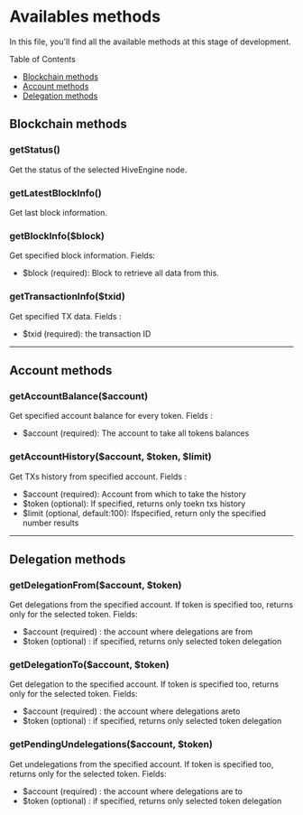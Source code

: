 # Availables methods

In this file, you'll find all the available methods at this stage of development.

Table of Contents

* [Blockchain methods](#blockchain-methods)
* [Account methods](#account-methods)
* [Delegation methods](#delegation-methods)

## Blockchain methods
### getStatus()
Get the status of the selected HiveEngine node.

### getLatestBlockInfo()
Get last block information.

### getBlockInfo($block)
Get specified block information.
Fields:
- $block (required): Block to retrieve all data from this.

### getTransactionInfo($txid)
Get specified TX data.
Fields :
- $txid (required): the transaction ID

----

## Account methods
### getAccountBalance($account)
Get specified account balance for every token.
Fields :
- $account (required): The account to take all tokens balances

### getAccountHistory($account, $token, $limit)
Get TXs history from specified account.
Fields :
- $account (required): Account from which to take the history
- $token (optional): If specified, returns only toekn txs history
- $limit (optional, default:100): Ifspecified, return only the specified number results

----

## Delegation methods
### getDelegationFrom($account, $token)
Get delegations from the specified account. If token is specified too, returns only for the selected token.
Fields:
- $account (required) : the account where delegations are from
- $token (optional) : if specified, returns only selected token delegation 

### getDelegationTo($account, $token)
Get delegation to the specified account. If token is specified too, returns only for the selected token.
Fields:
- $account (required) : the account where delegations areto
- $token (optional) : if specified, returns only selected token delegation

### getPendingUndelegations($account, $token)
Get undelegations from the specified account. If token is specified too, returns only for the selected token.
Fields:
- $account (required) : the account where delegations are to
- $token (optional) : if specified, returns only selected token delegation
